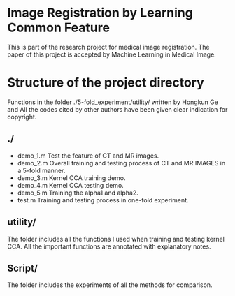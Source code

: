 # Image Registration by Learning Common Feature
This is part of the research project for medical image registration. The paper of this project is accepted by Machine Learning in Medical Image. 

# Structure of the project directory

Functions in the folder ./5-fold_experiment/utility/ written by Hongkun Ge and All the codes cited by other authors have been given clear indication for copyright.

## ./
- demo_1.m    Test the feature of CT and MR images.
- demo_2.m    Overall training and testing process of CT and MR IMAGES in a 5-fold manner. 
- demo_3.m    Kernel CCA training demo. 
- demo_4.m    Kernel CCA testing demo. 
- demo_5.m    Training the alpha1 and alpha2.
- test.m      Training and testing process in one-fold experiment.

## utility/
The folder includes all the functions I used when training and testing kernel CCA. All the important functions are annotated with explanatory notes. 

## Script/
The folder includes the experiments of all the methods for comparison.


